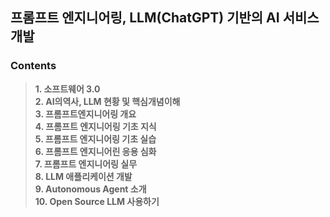 ## 프롬프트 엔지니어링, LLM(ChatGPT) 기반의 AI 서비스 개발

### Contents
> **1. 소프트웨어 3.0**</br>
> **2. AI의역사, LLM 현황 및 핵심개념이해**</br>
> **3. 프롬프트엔지니어링 개요**</br>
> **4. 프롬프트 엔지니어링 기초 지식**</br>
> **5. 프롬프트 엔지니어링 기초 실습**</br>
> **6. 프롬프트 엔지니어린 응용 심화**</br>
> **7. 프롬프트 엔지니어링 실무**</br>
> **8. LLM 애플리케이션 개발**</br>
> **9. Autonomous Agent 소개**</br>
> **10. Open Source LLM 사용하기**</br>